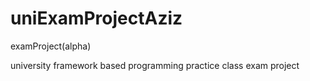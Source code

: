# uniExamProjectAziz
examProject(alpha)


university framework based programming practice class exam project 
